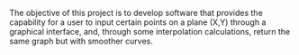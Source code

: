 The objective of this project is to develop software that provides the capability for a user to input certain points on a plane (X,Y) through a graphical interface, and, through some interpolation calculations, return the same graph but with smoother curves.
